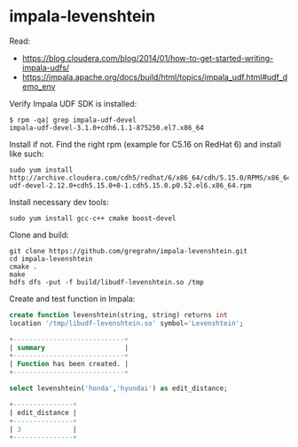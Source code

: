 # impala-levenshtein

Read:
- https://blog.cloudera.com/blog/2014/01/how-to-get-started-writing-impala-udfs/
- https://impala.apache.org/docs/build/html/topics/impala_udf.html#udf_demo_env

Verify Impala UDF SDK is installed:

```
$ rpm -qa| grep impala-udf-devel
impala-udf-devel-3.1.0+cdh6.1.1-875250.el7.x86_64
```

Install if not. Find the right rpm (example for C5.16 on RedHat 6) and install like such:

```
sudo yum install http://archive.cloudera.com/cdh5/redhat/6/x86_64/cdh/5.15.0/RPMS/x86_64/impala-udf-devel-2.12.0+cdh5.15.0+0-1.cdh5.15.0.p0.52.el6.x86_64.rpm
```

Install necessary dev tools:

```
sudo yum install gcc-c++ cmake boost-devel
```

Clone and build:

```
git clone https://github.com/gregrahn/impala-levenshtein.git
cd impala-levenshtein
cmake .
make
hdfs dfs -put -f build/libudf-levenshtein.so /tmp
```

Create and test function in Impala:

```sql
create function levenshtein(string, string) returns int
location '/tmp/libudf-levenshtein.so' symbol='Levenshtein';

+----------------------------+
| summary                    |
+----------------------------+
| Function has been created. |
+----------------------------+

select levenshtein('honda','hyundai') as edit_distance;

+---------------+
| edit_distance |
+---------------+
| 3             |
+---------------+
```
